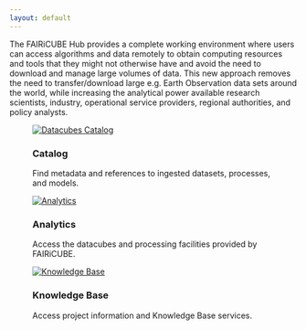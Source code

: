 ```yaml
---
layout: default
---
```


<div class="paragraph">
<p>
    The FAIRiCUBE Hub provides a complete working environment where users can access algorithms and data remotely to obtain computing resources and tools that they might not otherwise have and avoid the need to download and manage large volumes of data. This new approach removes the need to transfer/download large e.g. Earth Observation data sets around the world, while increasing the analytical power available research scientists, industry, operational service providers, regional authorities, and policy analysts.
</p>
</div>

<div class="cards-paragraph">
    <div class="portfolio e-shop">
            <div class="row">
                <div class="col-xs-12 products-carousel">
                    <div class="gallery portfolio-grid portfolio-animation-std products-carousel-itself">
                        <div class="gallery-cell col-xs-12 col-sm-6 col-md-4 col-lg-4">
                            <figure class="gallery-item shop-item card-item">
                                <a href="{{ "catalog.html" | relative_url }}">
                                    <img src="{{ "images/datacubes.jpeg" | relative_url }}" alt="Datacubes Catalog">
                                </a>
                                <h3>Catalog</h3>
                                <p>
                                    Find metadata and references to ingested datasets, processes, and models.
                                </p>
                            </figure>
                        </div>
                        <div class="gallery-cell col-xs-12 col-sm-6 col-md-4 col-lg-4">
                            <figure class="gallery-item shop-item card-item">
                                <a href="{{ "analytics.html" | relative_url }}">
                                    <img src="{{ "images/analytics.jpeg" | relative_url }}" alt="Analytics">
                                </a>
                                <h3>Analytics</h3>
                                <p>
                                    Access the datacubes and processing facilities provided by FAIRiCUBE.
                                </p>
                            </figure>
                        </div>
                        <div class="gallery-cell col-xs-12 col-sm-6 col-md-4 col-lg-4">
                            <figure class="gallery-item shop-item card-item">
                                <a href="{{ "docs.html" | relative_url }}">
                                    <img src="{{ "images/docs.jpeg" | relative_url }}" alt="Knowledge Base">
                                </a>
                                <h3>Knowledge Base</h3>
                                <p>
                                    Access project information and Knowledge Base services.
                                </p>
                            </figure>
                        </div>
                    </div>
                </div>
            </div>
    </div>
</div>

